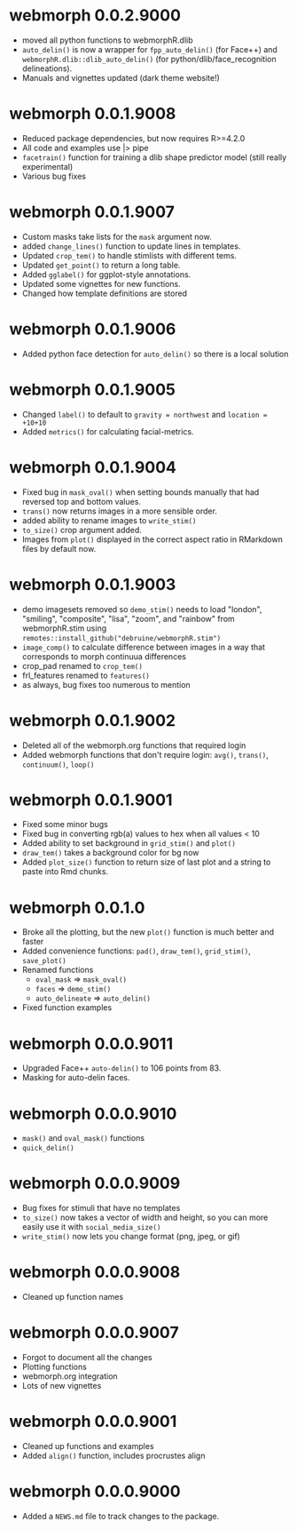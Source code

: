 # webmorph 0.0.2.9000

* moved all python functions to webmorphR.dlib
* `auto_delin()` is now a wrapper for `fpp_auto_delin()` (for Face++) and `webmorphR.dlib::dlib_auto_delin()` (for python/dlib/face_recognition delineations).
* Manuals and vignettes updated (dark theme website!)

# webmorph 0.0.1.9008

* Reduced package dependencies, but now requires R>=4.2.0
* All code and examples use |> pipe 
* `facetrain()` function for training a dlib shape predictor model (still really experimental)
* Various bug fixes

# webmorph 0.0.1.9007

* Custom masks take lists for the `mask` argument now.
* added `change_lines()` function to update lines in templates.
* Updated `crop_tem()` to handle stimlists with different tems.
* Updated `get_point()` to return a long table.
* Added `gglabel()` for ggplot-style annotations.
* Updated some vignettes for new functions.
* Changed how template definitions are stored

# webmorph 0.0.1.9006

* Added python face detection for `auto_delin()` so there is a local solution

# webmorph 0.0.1.9005

* Changed `label()` to default to `gravity = northwest` and `location = +10+10`
* Added `metrics()` for calculating facial-metrics.

# webmorph 0.0.1.9004

* Fixed bug in `mask_oval()` when setting bounds manually that had reversed top and bottom values.
* `trans()` now returns images in a more sensible order.
* added ability to rename images to `write_stim()`
* `to_size()` crop argument added.
* Images from `plot()` displayed in the correct aspect ratio in RMarkdown files by default now.

# webmorph 0.0.1.9003

* demo imagesets removed so `demo_stim()` needs to load "london", "smiling", "composite", "lisa", "zoom", and "rainbow" from webmorphR.stim  using `remotes::install_github("debruine/webmorphR.stim")`
* `image_comp()` to calculate difference between images in a way that corresponds to morph continuua differences
* crop_pad renamed to `crop_tem()`
* frl_features renamed to `features()`
* as always, bug fixes too numerous to mention

# webmorph 0.0.1.9002

* Deleted all of the webmorph.org functions that required login
* Added webmorph functions that don't require login: `avg()`, `trans()`, `continuum()`, `loop()`

# webmorph 0.0.1.9001

* Fixed some minor bugs
* Fixed bug in converting rgb(a) values to hex when all values < 10
* Added ability to set background in `grid_stim()` and `plot()`
* `draw_tem()` takes a background color for bg now
* Added `plot_size()` function to return size of last plot and a string to paste into Rmd chunks.

# webmorph 0.0.1.0

* Broke all the plotting, but the new `plot()` function is much better and faster
* Added convenience functions: `pad()`, `draw_tem()`, `grid_stim()`, `save_plot()`
* Renamed functions
    - `oval_mask` => `mask_oval()`
    - `faces` => `demo_stim()`
    - `auto_delineate` => `auto_delin()`
* Fixed function examples

# webmorph 0.0.0.9011

* Upgraded Face++ `auto-delin()` to 106 points from 83.
* Masking for auto-delin faces.

# webmorph 0.0.0.9010

* `mask()` and `oval_mask()` functions
* `quick_delin()` 

# webmorph 0.0.0.9009

* Bug fixes for stimuli that have no templates
* `to_size()` now takes a vector of width and height, so you can more easily use it with `social_media_size()`
* `write_stim()` now lets you change format (png, jpeg, or gif)

# webmorph 0.0.0.9008

* Cleaned up function names

# webmorph 0.0.0.9007

* Forgot to document all the changes
* Plotting functions
* webmorph.org integration
* Lots of new vignettes

# webmorph 0.0.0.9001

* Cleaned up functions and examples
* Added `align()` function, includes procrustes align

# webmorph 0.0.0.9000

* Added a `NEWS.md` file to track changes to the package.
